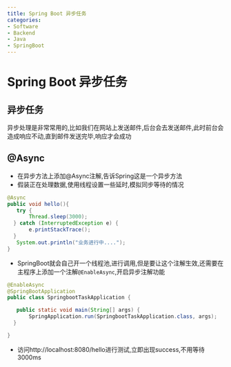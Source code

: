 ```yaml
---
title: Spring Boot 异步任务
categories:
- Software
- Backend
- Java
- SpringBoot
---
```

# Spring Boot 异步任务

## 异步任务

异步处理是非常常用的,比如我们在网站上发送邮件,后台会去发送邮件,此时前台会造成响应不动,直到邮件发送完毕,响应才会成功

## @Async

- 在异步方法上添加@Async注解,告诉Spring这是一个异步方法
- 假装正在处理数据,使用线程设置一些延时,模拟同步等待的情况

```java
@Async
public void hello(){
   try {
       Thread.sleep(3000);
  } catch (InterruptedException e) {
       e.printStackTrace();
  }
   System.out.println("业务进行中....");
}
```

- SpringBoot就会自己开一个线程池,进行调用,但是要让这个注解生效,还需要在主程序上添加一个注解`@EnableAsync`,开启异步注解功能

```java
@EnableAsync
@SpringBootApplication
public class SpringbootTaskApplication {

   public static void main(String[] args) {
       SpringApplication.run(SpringbootTaskApplication.class, args);
  }

}
```

- 访问http://localhost:8080/hello进行测试,立即出现success,不用等待3000ms